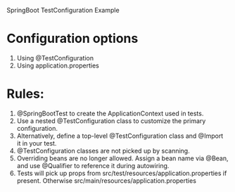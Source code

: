 SpringBoot TestConfiguration Example
# Configuration options
1. Using @TestConfiguration
2. Using application.properties

# Rules:
1. @SpringBootTest to create the ApplicationContext used in tests.
2. Use a nested @TestConfiguration class to customize the primary configuration.
3. Alternatively, define a top-level @TestConfiguration class and @Import it in your test.
4. @TestConfiguration classes are not picked up by scanning.
5. Overriding beans are no longer allowed.  Assign a bean name via @Bean, and use @Qualifier to reference it during autowiring.
6. Tests will pick up props from src/test/resources/application.properties if present.  Otherwise src/main/resources/application.properties